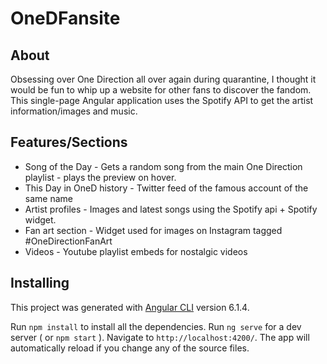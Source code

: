 # OneDFansite

## About

Obsessing over One Direction all over again during quarantine, I thought it would be fun to whip up a website for other fans to discover the fandom. 
This single-page Angular application uses the Spotify API to get the artist information/images and music. 

## Features/Sections

* Song of the Day - Gets a random song from the main One Direction playlist - plays the preview on hover.
* This Day in OneD history - Twitter feed of the famous account of the same name
* Artist profiles - Images and latest songs using the Spotify api + Spotify widget.
* Fan art section - Widget used for images on Instagram tagged #OneDirectionFanArt
* Videos - Youtube playlist embeds for nostalgic videos 

## Installing

This project was generated with [Angular CLI](https://github.com/angular/angular-cli) version 6.1.4.

Run `npm install` to install all the dependencies.
Run `ng serve`  for a dev server ( or `npm start` ). Navigate to `http://localhost:4200/`. The app will automatically reload if you change any of the source files.

